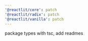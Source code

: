 ```yaml
---
'@reactlit/core': patch
'@reactlit/radix': patch
'@reactlit/vanilla': patch
---
```


package types with tsc, add readmes
